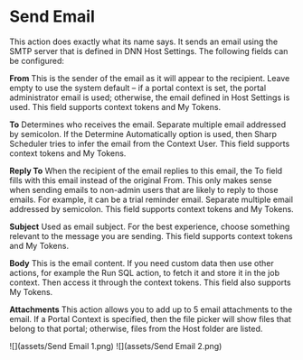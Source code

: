 # Send Email

This action does exactly what its name says. It sends an email using the SMTP server that is defined in DNN Host Settings. The following fields can be configured: 

**From** This is the sender of the email as it will appear to the recipient. Leave empty to use the system default – if a portal context is set, the portal administrator email is used; otherwise, the email defined in Host Settings is used. This field supports context tokens and My Tokens.

**To** Determines who receives the email. Separate multiple email addressed by semicolon. If the Determine Automatically option is used, then Sharp Scheduler tries to infer the email from the Context User. This field supports context tokens and My Tokens.

**Reply To** When the recipient of the email replies to this email, the To field fills with this email instead of the original From. This only makes sense when sending emails to non-admin users that are likely to reply to those emails. For example, it can be a trial reminder email. Separate multiple email addressed by semicolon. This field supports context tokens and My Tokens.

**Subject** Used as email subject. For the best experience, choose something relevant to the message you are sending. This field supports context tokens and My Tokens.

**Body** This is the email content. If you need custom data then use other actions, for example the Run SQL action, to fetch it and store it in the job context. Then access it through the context tokens. This field also supports My Tokens.

**Attachments** This action allows you to add up to 5 email attachments to the email. If a Portal Context is specified, then the file picker will show files that belong to that portal; otherwise, files from the Host folder are listed.

![](assets/Send Email 1.png)
![](assets/Send Email 2.png)